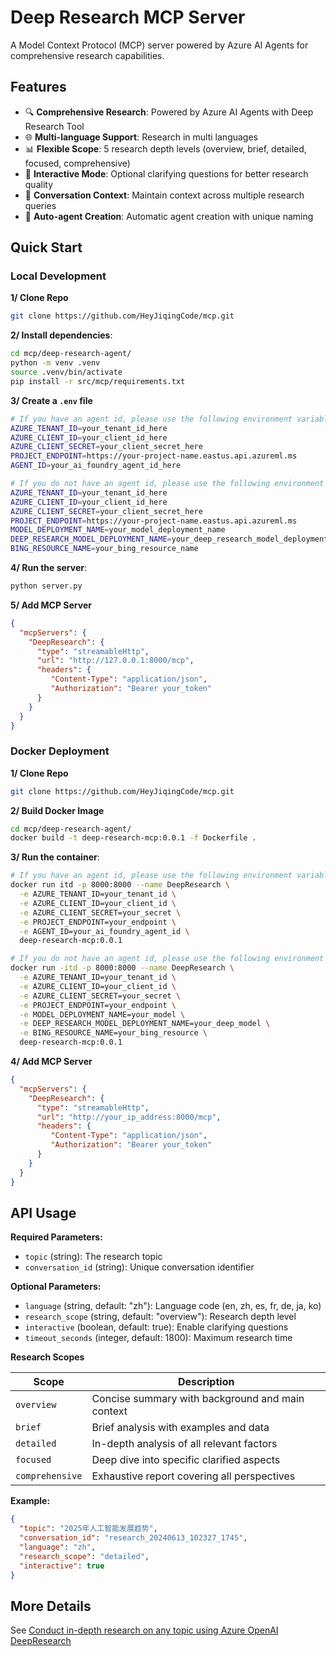 # Deep Research MCP Server

A Model Context Protocol (MCP) server powered by Azure AI Agents for comprehensive research capabilities.

## Features

- 🔍 **Comprehensive Research**: Powered by Azure AI Agents with Deep Research Tool
- 🌐 **Multi-language Support**: Research in multi languages
- 📊 **Flexible Scope**: 5 research depth levels (overview, brief, detailed, focused, comprehensive)
- 💬 **Interactive Mode**: Optional clarifying questions for better research quality
- 🔄 **Conversation Context**: Maintain context across multiple research queries
- 🚀 **Auto-agent Creation**: Automatic agent creation with unique naming

## Quick Start

### Local Development

**1/ Clone Repo**
```bash
git clone https://github.com/HeyJiqingCode/mcp.git
```

**2/ Install dependencies**:
```bash
cd mcp/deep-research-agent/
python -m venv .venv
source .venv/bin/activate
pip install -r src/mcp/requirements.txt
```
**3/ Create a `.env` file**
```bash
# If you have an agent id, please use the following environment variables.
AZURE_TENANT_ID=your_tenant_id_here
AZURE_CLIENT_ID=your_client_id_here
AZURE_CLIENT_SECRET=your_client_secret_here
PROJECT_ENDPOINT=https://your-project-name.eastus.api.azureml.ms
AGENT_ID=your_ai_foundry_agent_id_here

# If you do not have an agent id, please use the following environment variables.
AZURE_TENANT_ID=your_tenant_id_here
AZURE_CLIENT_ID=your_client_id_here
AZURE_CLIENT_SECRET=your_client_secret_here
PROJECT_ENDPOINT=https://your-project-name.eastus.api.azureml.ms
MODEL_DEPLOYMENT_NAME=your_model_deployment_name
DEEP_RESEARCH_MODEL_DEPLOYMENT_NAME=your_deep_research_model_deployment_name
BING_RESOURCE_NAME=your_bing_resource_name
```

**4/ Run the server**:
```bash
python server.py
```

**5/ Add MCP Server**
```json
{
  "mcpServers": {
    "DeepResearch": {
      "type": "streamableHttp",
      "url": "http://127.0.0.1:8000/mcp",
      "headers": {
         "Content-Type": "application/json",
         "Authorization": "Bearer your_token"
      }
    }
  }
}
```

### Docker Deployment

**1/ Clone Repo**
```bash
git clone https://github.com/HeyJiqingCode/mcp.git
```

**2/ Build Docker Image**
```bash
cd mcp/deep-research-agent/
docker build -t deep-research-mcp:0.0.1 -f Dockerfile .
```

**3/ Run the container**:
```bash
# If you have an agent id, please use the following environment variables.
docker run itd -p 8000:8000 --name DeepResearch \
  -e AZURE_TENANT_ID=your_tenant_id \
  -e AZURE_CLIENT_ID=your_client_id \
  -e AZURE_CLIENT_SECRET=your_secret \
  -e PROJECT_ENDPOINT=your_endpoint \
  -e AGENT_ID=your_ai_foundry_agent_id \
  deep-research-mcp:0.0.1

# If you do not have an agent id, please use the following environment variables.
docker run -itd -p 8000:8000 --name DeepResearch \
  -e AZURE_TENANT_ID=your_tenant_id \
  -e AZURE_CLIENT_ID=your_client_id \
  -e AZURE_CLIENT_SECRET=your_secret \
  -e PROJECT_ENDPOINT=your_endpoint \
  -e MODEL_DEPLOYMENT_NAME=your_model \
  -e DEEP_RESEARCH_MODEL_DEPLOYMENT_NAME=your_deep_model \
  -e BING_RESOURCE_NAME=your_bing_resource \
  deep-research-mcp:0.0.1
```
**4/ Add MCP Server**
```json
{
  "mcpServers": {
    "DeepResearch": {
      "type": "streamableHttp",
      "url": "http://your_ip_address:8000/mcp",
      "headers": {
         "Content-Type": "application/json",
         "Authorization": "Bearer your_token"
      }
    }
  }
}
```

## API Usage

**Required Parameters:**
- `topic` (string): The research topic
- `conversation_id` (string): Unique conversation identifier

**Optional Parameters:**
- `language` (string, default: "zh"): Language code (en, zh, es, fr, de, ja, ko)
- `research_scope` (string, default: "overview"): Research depth level
- `interactive` (boolean, default: true): Enable clarifying questions
- `timeout_seconds` (integer, default: 1800): Maximum research time

**Research Scopes**

| Scope | Description |
|-------|-------------|
| `overview` | Concise summary with background and main context |
| `brief` | Brief analysis with examples and data |
| `detailed` | In-depth analysis of all relevant factors |
| `focused` | Deep dive into specific clarified aspects |
| `comprehensive` | Exhaustive report covering all perspectives |

**Example:**
```json
{
  "topic": "2025年人工智能发展趋势",
  "conversation_id": "research_20240613_102327_1745",
  "language": "zh",
  "research_scope": "detailed",
  "interactive": true
}
```

## More Details

See [Conduct in-depth research on any topic using Azure OpenAI DeepResearch](https://heyjiqing.notion.site/Conduct-in-depth-research-with-Azure-OpenAI-DeepResearch-23ede7b6e4e880f8b8e4fd9f8e04026a)